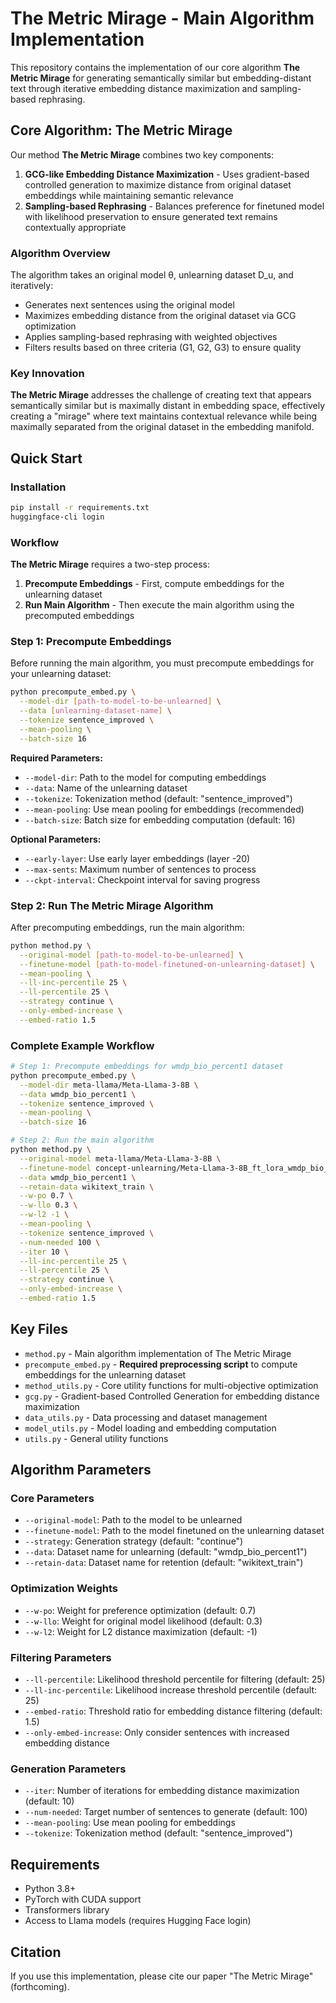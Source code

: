# The Metric Mirage - Main Algorithm Implementation

This repository contains the implementation of our core algorithm **The Metric Mirage** for generating semantically similar but embedding-distant text through iterative embedding distance maximization and sampling-based rephrasing.

## Core Algorithm: The Metric Mirage

Our method **The Metric Mirage** combines two key components:

1. **GCG-like Embedding Distance Maximization** - Uses gradient-based controlled generation to maximize distance from original dataset embeddings while maintaining semantic relevance
2. **Sampling-based Rephrasing** - Balances preference for finetuned model with likelihood preservation to ensure generated text remains contextually appropriate

### Algorithm Overview

The algorithm takes an original model θ, unlearning dataset D_u, and iteratively:
- Generates next sentences using the original model
- Maximizes embedding distance from the original dataset via GCG optimization
- Applies sampling-based rephrasing with weighted objectives
- Filters results based on three criteria (G1, G2, G3) to ensure quality

### Key Innovation

**The Metric Mirage** addresses the challenge of creating text that appears semantically similar but is maximally distant in embedding space, effectively creating a "mirage" where text maintains contextual relevance while being maximally separated from the original dataset in the embedding manifold.

## Quick Start

### Installation
```bash
pip install -r requirements.txt
huggingface-cli login
```

### Workflow

**The Metric Mirage** requires a two-step process:

1. **Precompute Embeddings** - First, compute embeddings for the unlearning dataset
2. **Run Main Algorithm** - Then execute the main algorithm using the precomputed embeddings

### Step 1: Precompute Embeddings

Before running the main algorithm, you must precompute embeddings for your unlearning dataset:

```bash
python precompute_embed.py \
  --model-dir [path-to-model-to-be-unlearned] \
  --data [unlearning-dataset-name] \
  --tokenize sentence_improved \
  --mean-pooling \
  --batch-size 16
```

**Required Parameters:**
- `--model-dir`: Path to the model for computing embeddings
- `--data`: Name of the unlearning dataset
- `--tokenize`: Tokenization method (default: "sentence_improved")
- `--mean-pooling`: Use mean pooling for embeddings (recommended)
- `--batch-size`: Batch size for embedding computation (default: 16)

**Optional Parameters:**
- `--early-layer`: Use early layer embeddings (layer -20)
- `--max-sents`: Maximum number of sentences to process
- `--ckpt-interval`: Checkpoint interval for saving progress

### Step 2: Run The Metric Mirage Algorithm

After precomputing embeddings, run the main algorithm:

```bash
python method.py \
  --original-model [path-to-model-to-be-unlearned] \
  --finetune-model [path-to-model-finetuned-on-unlearning-dataset] \
  --mean-pooling \
  --ll-inc-percentile 25 \
  --ll-percentile 25 \
  --strategy continue \
  --only-embed-increase \
  --embed-ratio 1.5
```

### Complete Example Workflow

```bash
# Step 1: Precompute embeddings for wmdp_bio_percent1 dataset
python precompute_embed.py \
  --model-dir meta-llama/Meta-Llama-3-8B \
  --data wmdp_bio_percent1 \
  --tokenize sentence_improved \
  --mean-pooling \
  --batch-size 16

# Step 2: Run the main algorithm
python method.py \
  --original-model meta-llama/Meta-Llama-3-8B \
  --finetune-model concept-unlearning/Meta-Llama-3-8B_ft_lora_wmdp_bio_v5_ft \
  --data wmdp_bio_percent1 \
  --retain-data wikitext_train \
  --w-po 0.7 \
  --w-llo 0.3 \
  --w-l2 -1 \
  --mean-pooling \
  --tokenize sentence_improved \
  --num-needed 100 \
  --iter 10 \
  --ll-inc-percentile 25 \
  --ll-percentile 25 \
  --strategy continue \
  --only-embed-increase \
  --embed-ratio 1.5
```

## Key Files

- `method.py` - Main algorithm implementation of The Metric Mirage
- `precompute_embed.py` - **Required preprocessing script** to compute embeddings for the unlearning dataset
- `method_utils.py` - Core utility functions for multi-objective optimization
- `gcg.py` - Gradient-based Controlled Generation for embedding distance maximization
- `data_utils.py` - Data processing and dataset management
- `model_utils.py` - Model loading and embedding computation
- `utils.py` - General utility functions

## Algorithm Parameters

### Core Parameters
- `--original-model`: Path to the model to be unlearned
- `--finetune-model`: Path to the model finetuned on the unlearning dataset
- `--strategy`: Generation strategy (default: "continue")
- `--data`: Dataset name for unlearning (default: "wmdp_bio_percent1")
- `--retain-data`: Dataset name for retention (default: "wikitext_train")

### Optimization Weights
- `--w-po`: Weight for preference optimization (default: 0.7)
- `--w-llo`: Weight for original model likelihood (default: 0.3)
- `--w-l2`: Weight for L2 distance maximization (default: -1)

### Filtering Parameters
- `--ll-percentile`: Likelihood threshold percentile for filtering (default: 25)
- `--ll-inc-percentile`: Likelihood increase threshold percentile (default: 25)
- `--embed-ratio`: Threshold ratio for embedding distance filtering (default: 1.5)
- `--only-embed-increase`: Only consider sentences with increased embedding distance

### Generation Parameters
- `--iter`: Number of iterations for embedding distance maximization (default: 10)
- `--num-needed`: Target number of sentences to generate (default: 100)
- `--mean-pooling`: Use mean pooling for embeddings
- `--tokenize`: Tokenization method (default: "sentence_improved")

## Requirements

- Python 3.8+
- PyTorch with CUDA support
- Transformers library
- Access to Llama models (requires Hugging Face login)

## Citation

If you use this implementation, please cite our paper "The Metric Mirage" (forthcoming).
